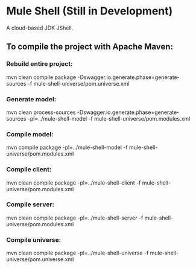 # Mule Shell (Still in Development)
A cloud-based JDK JShell.

## To compile the project with Apache Maven:

### Rebuild entire project:
mvn clean compile package -Dswagger.io.generate.phase=generate-sources -f mule-shell-universe/pom.universe.xml

### Generate model:
mvn clean process-sources -Dswagger.io.generate.phase=generate-sources -pl=../mule-shell-model -f mule-shell-universe/pom.modules.xml

### Compile model:
mvn compile package -pl=../mule-shell-model -f mule-shell-universe/pom.modules.xml

### Compile client:
mvn clean compile package -pl=../mule-shell-client -f mule-shell-universe/pom.modules.xml

### Compile server:
mvn clean compile package -pl=../mule-shell-server -f mule-shell-universe/pom.modules.xml

### Compile universe:
mvn clean compile package -pl=../mule-shell-universe -f mule-shell-universe/pom.universe.xml
